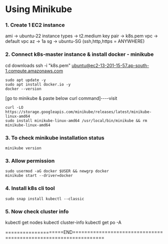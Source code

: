 Using Minikube
===================

### 1. Create 1 EC2 instance


ami -> ubuntu-22
instance types -> t2.medium
key pair -> k8s.pem
vpc -> default vpc
az -> 1a
sg -> ubuntu-SG (ssh,http,https = ANYWHERE)


### 2. Connect k8s-master instance & install docker - minikube


cd downloads
ssh -i "k8s.pem" ubuntu@ec2-13-201-15-57.ap-south-1.compute.amazonaws.com

```
sudo apt update -y
sudo apt install docker.io -y
docker --version
```


[go to minikube & paste below curl command]----visit

```
curl -LO https://storage.googleapis.com/minikube/releases/latest/minikube-linux-amd64
sudo install minikube-linux-amd64 /usr/local/bin/minikube && rm minikube-linux-amd64
```

### 3. To check minikube installation status

```
minikube version
```

### 3. Allow permission

```
sudo usermod -aG docker $USER && newgrp docker
minikube start --driver=docker
```

### 4. Install k8s cli tool

```
sudo snap install kubectl --classic
```

### 5. Now check cluster info

kubectl get nodes
kubectl cluster-info
kubectl get po -A

====================END=================================================================
